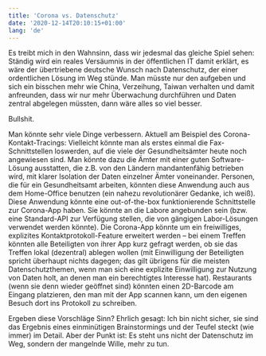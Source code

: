 ```yaml
---
title: 'Corona vs. Datenschutz'
date: '2020-12-14T20:10:15+01:00'
lang: 'de'
---
```


Es treibt mich in den Wahnsinn, dass wir jedesmal das gleiche Spiel sehen: Ständig wird ein reales Versäumnis in der öffentlichen IT damit erklärt, es wäre der übertriebene deutsche Wunsch nach Datenschutz, der einer ordentlichen Lösung im Weg stünde. Man müsste nur den aufgeben und sich ein bisschen mehr wie China, Verzeihung, Taiwan verhalten und damit anfreunden, dass wir nur mehr Überwachung durchführen und Daten zentral abgelegen müssten, dann wäre alles so viel besser.

Bullshit.

Man könnte sehr viele Dinge verbessern. Aktuell am Beispiel des Corona-Kontakt-Tracings: Vielleicht könnte man als erstes einmal die Fax-Schnittstellen loswerden, auf die viele der Gesundheitsämter heute noch angewiesen sind. Man könnte dazu die Ämter mit einer guten Software-Lösung ausstatten, die z.B. von den Ländern mandantenfähig betrieben wird, mit klarer Isolation der Daten einzelner Ämter voneinander. Personen, die für ein Gesundheitsamt arbeiten, könnten diese Anwendung auch aus dem Home-Office benutzen (ein nahezu revolutionärer Gedanke, ich weiß). Diese Anwendung könnte eine out-of-the-box funktionierende Schnittstelle zur Corona-App haben. Sie könnte an die Labore angebunden sein (bzw. eine Standard-API zur Verfügung stellen, die von gängigen Labor-Lösungen verwendet werden könnte). Die Corona-App könnte um ein freiwilliges, explizites Kontaktprotokoll-Feature erweitert werden – bei einem Treffen könnten alle Beteiligten von ihrer App kurz gefragt werden, ob sie das Treffen lokal (dezentral) ablegen wollen (mit Einwilligung der Beteiligten spricht überhaupt nichts dagegen; das gilt übrigens für die meisten Datenschutzthemen, wenn man sich eine explizite Einwilligung zur Nutzung von Daten holt, an denen man ein berechtigtes Interesse hat). Restaurants (wenn sie denn wieder geöffnet sind) könnten einen 2D-Barcode am Eingang platzieren, den man mit der App scannen kann, um den eigenen Besuch dort ins Protokoll zu schreiben.

Ergeben diese Vorschläge Sinn? Ehrlich gesagt: Ich bin nicht sicher, sie sind das Ergebnis eines einminütigen Brainstormings und der Teufel steckt (wie immer) im Detail. Aber der Punkt ist: Es steht uns nicht der Datenschutz im Weg, sondern der mangelnde Wille, mehr zu tun.
